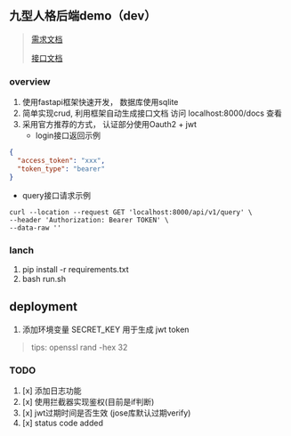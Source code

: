 ## 九型人格后端demo（dev）

> [需求文档](https://otkyd4jmkr.feishu.cn/docx/doxcn5tlhyN0pwtLfqG0e13mgyb)
>
> [接口文档](https://www.apifox.cn/apidoc/shared-a0d734ca-87c1-4e6c-9e6d-27f1b124da23)
### overview

1. 使用fastapi框架快速开发， 数据库使用sqlite
2. 简单实现crud, 利用框架自动生成接口文档 访问 localhost:8000/docs 查看
3. 采用官方推荐的方式， 认证部分使用Oauth2 + jwt<br>
    - login接口返回示例  <br>

```json
{
  "access_token": "xxx",
  "token_type": "bearer"
}
```

- query接口请求示例 <br>

```Curl
curl --location --request GET 'localhost:8000/api/v1/query' \
--header 'Authorization: Bearer TOKEN' \
--data-raw ''
```


### lanch

1. pip install -r requirements.txt
2. bash run.sh

## deployment

1. 添加环境变量 SECRET_KEY 用于生成 jwt token

> tips: openssl rand -hex 32

### TODO

1. [x] 添加日志功能
2. [x] 使用拦截器实现鉴权(目前是if判断)
3. [x] jwt过期时间是否生效 (jose库默认过期verify)
4. [x] status code added 
